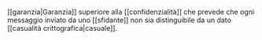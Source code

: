[[garanzia|Garanzia]] superiore alla [[confidenzialità]] che prevede che ogni messaggio inviato da uno [[sfidante]] non sia distinguibile da un dato [[casualità crittografica|casuale]].
